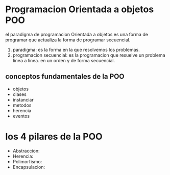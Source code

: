 # Programacion Orientada a objetos POO
el paradigma de programacion Orientada a objetos es una forma de programar que actualiza la forma de programar secuencial. 

1. paradigma: es la forma en la que resolvemos los problemas.
2. programacion secuencial: es la programacion que resuelve un problema linea a linea. en un orden y de forma secuencial.

## conceptos fundamentales de la POO

+ objetos
+ clases
+ instanciar
+ metodos
+ herencia
+ eventos

# los 4 pilares de la POO

+ Abstraccion:
+ Herencia:
+ Polimorfismo:
+ Encapsulacion:

